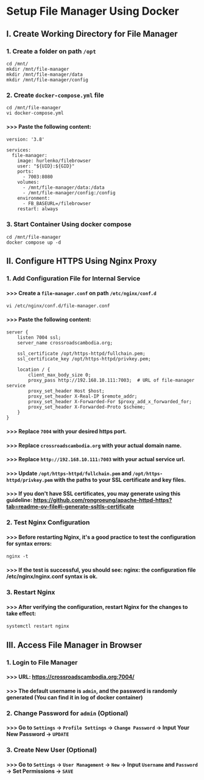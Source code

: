 # Setup File Manager Using Docker
## I. Create Working Directory for File Manager
### 1. Create a folder on path `/opt`
```
cd /mnt/
mkdir /mnt/file-manager
mkdir /mnt/file-manager/data
mkdir /mnt/file-manager/config
```

### 2. Create `docker-compose.yml` file
```
cd /mnt/file-manager
vi docker-compose.yml
```
#### >>> Paste the following content:
```
version: '3.8'

services:
  file-manager:
    image: hurlenko/filebrowser
    user: "${UID}:${GID}"
    ports:
      - 7003:8080
    volumes:
      - /mnt/file-manager/data:/data
      - /mnt/file-manager/config:/config
    environment:
      - FB_BASEURL=/filebrowser
    restart: always
```

### 3. Start Container Using docker compose
```
cd /mnt/file-manager
docker compose up -d
```

## II. Configure HTTPS Using Nginx Proxy

### 1. Add Configuration File for Internal Service
#### >>> Create a `file-manager.conf` on path `/etc/nginx/conf.d`
```
vi /etc/nginx/conf.d/file-manager.conf
```
#### >>> Paste the following content:
```
server {
    listen 7004 ssl;
    server_name crossroadscambodia.org;

    ssl_certificate /opt/https-httpd/fullchain.pem;
    ssl_certificate_key /opt/https-httpd/privkey.pem;

    location / {
        client_max_body_size 0;
        proxy_pass http://192.168.10.111:7003;  # URL of file-manager service
        proxy_set_header Host $host;
        proxy_set_header X-Real-IP $remote_addr;
        proxy_set_header X-Forwarded-For $proxy_add_x_forwarded_for;
        proxy_set_header X-Forwarded-Proto $scheme;
    }
}
```
#### >>> Replace `7004` with your desired https port.
#### >>> Replace `crossroadscambodia.org` with your actual domain name.
#### >>> Replace `http://192.168.10.111:7003` with your actual service url.
#### >>> Update `/opt/https-httpd/fullchain.pem` and `/opt/https-httpd/privkey.pem` with the paths to your SSL certificate and key files.
#### >>> If you don't have SSL certificates, you may generate using this guideline: https://github.com/rongroeung/apache-httpd-https?tab=readme-ov-file#i-generate-ssltls-certificate

### 2. Test Nginx Configuration
#### >>> Before restarting Nginx, it's a good practice to test the configuration for syntax errors:
```
nginx -t
```
#### >>> If the test is successful, you should see: nginx: the configuration file /etc/nginx/nginx.conf syntax is ok.

### 3. Restart Nginx
#### >>> After verifying the configuration, restart Nginx for the changes to take effect:
```
systemctl restart nginx
```

## III. Access File Manager in Browser
### 1. Login to File Manager
#### >>> URL: https://crossroadscambodia.org:7004/
#### >>> The default username is `admin`, and the password is randomly generated (You can find it in log of docker container)

### 2. Change Password for `admin` (Optional)
#### >>> Go to `Settings` -> `Profile Settings` -> `Change Password` -> Input Your New Password -> `UPDATE`

### 3. Create New User (Optional)
#### >>> Go to `Settings` -> `User Management` -> `New` -> Input `Username` and `Password` -> Set Permissions -> `SAVE`
